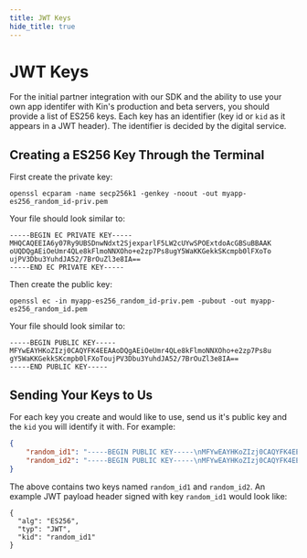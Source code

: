 ```yaml
---
title: JWT Keys
hide_title: true
---
```


# JWT Keys

For the initial partner integration with our SDK and the ability to use your own app identifer with Kin's production and beta servers, you should provide a list of ES256 keys.
Each key has an identifier (key id or `kid` as it appears in a JWT header). The identifier is decided by the digital service.

## Creating a ES256 Key Through the Terminal

First create the private key:
```
openssl ecparam -name secp256k1 -genkey -noout -out myapp-es256_random_id-priv.pem
```
Your file should look similar to:
```
-----BEGIN EC PRIVATE KEY-----
MHQCAQEEIA6y07Ry9UBSDnwNdxt2SjexparlF5LW2cUYwSPOExtdoAcGBSuBBAAK
oUQDQgAEiOeUmr4QLe8kFlmoNNXOho+e2zp7Ps8ugY5WaKKGekkSKcmpb0lFXoTo
ujPV3Dbu3YuhdJA52/7BrOuZl3e8IA==
-----END EC PRIVATE KEY-----
```

Then create the public key:
```
openssl ec -in myapp-es256_random_id-priv.pem -pubout -out myapp-es256_random_id.pem
```
Your file should look similar to:
```
-----BEGIN PUBLIC KEY-----
MFYwEAYHKoZIzj0CAQYFK4EEAAoDQgAEiOeUmr4QLe8kFlmoNNXOho+e2zp7Ps8u
gY5WaKKGekkSKcmpb0lFXoToujPV3Dbu3YuhdJA52/7BrOuZl3e8IA==
-----END PUBLIC KEY-----
```

## Sending Your Keys to Us

For each key you create and would like to use, send us it's public key and the `kid` you will identify it with.
For example:
```json
{
    "random_id1": "-----BEGIN PUBLIC KEY-----\nMFYwEAYHKoZIzj0CAQYFK4EEAAoDQgAE7ZMH+00RvGSUtKqrjpPTapOKZUZ3aJik\nUhiT8JAoKue/yfA9WK23JAHD07jUqt1bIq7V2wwo6ZzZ5mr6VU4FOw==\n-----END PUBLIC KEY-----\n",
    "random_id2": "-----BEGIN PUBLIC KEY-----\nMFYwEAYHKoZIzj0CAQYFK4EEAAoDQgAE56gpcf3QRfLHDk0fNzZ4fzUHOHtxChuM\nrFc5zHsbx2RNnAWFiBShkrkm1iDeq6sTfCI2V13P0o2Ht4Ywl3pfAg==\n-----END PUBLIC KEY-----\n"
}
```

The above contains two keys named `random_id1` and `random_id2`. An example JWT payload header signed with key `random_id1` would look like:
```
{
  "alg": "ES256",
  "typ": "JWT",
  "kid": "random_id1"
}
```

